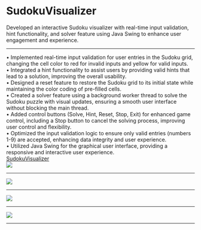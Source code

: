 # SudokuVisualizer
Developed an interactive Sudoku visualizer with real-time input validation, hint functionality, and solver feature using Java Swing to enhance user engagement and experience.
<hr>
• Implemented real-time input validation for user entries in the Sudoku grid, changing the cell color to red for invalid inputs and yellow for valid inputs.<br/>
• Integrated a hint functionality to assist users by providing valid hints that lead to a solution, improving the overall usability.<br/>
• Designed a reset feature to restore the Sudoku grid to its initial state while maintaining the color coding of pre-filled cells.<br/>
• Created a solver feature using a background worker thread to solve the Sudoku puzzle with visual updates, ensuring a smooth user interface without blocking the main thread.<br/>
• Added control buttons (Solve, Hint, Reset, Stop, Exit) for enhanced game control, including a Stop button to cancel the solving process, improving user control and flexibility.<br/>
• Optimized the input validation logic to ensure only valid entries (numbers 1-9) are accepted, enhancing data integrity and user experience.<br/>
• Utilized Java Swing for the graphical user interface, providing a responsive and interactive user experience.<br/>
<a href="https://github.com/yesiamkriti/SudokuVisualizer">SudokuVisualizer</a><br/>
<img src="https://github.com/user-attachments/assets/9c4539fc-1554-4e3b-9319-cae274378e8c"><hr/>
<img src="https://github.com/user-attachments/assets/8970cb7d-9d40-42b9-b830-480dd46d4d13"><hr/>
<img src="https://github.com/user-attachments/assets/b05e3a5e-6be5-415f-bf5d-bd548d31c5bd"><hr/>
<img src="https://github.com/user-attachments/assets/5b8e6d93-947a-4b08-bc68-1c92b5341dd3"><hr/>


